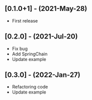 ## [0.1.0+1] - (2021-May-28)

* First release

## [0.2.0] - (2021-Jul-20)

* Fix bug
* Add SpringChain
* Update example

## [0.3.0] - (2022-Jan-27)

* Refactoring code
* Update example